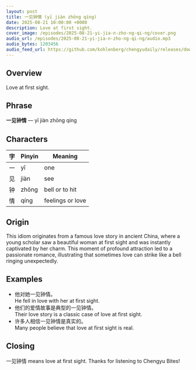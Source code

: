 ```yaml
---
layout: post
title: 一见钟情 (yī jiàn zhōng qíng)
date: 2025-08-21 10:00:00 +0000
description: Love at first sight.
cover_image: /episodes/2025-08-21-yi-jia-n-zho-ng-qi-ng/cover.png
audio_url: /episodes/2025-08-21-yi-jia-n-zho-ng-qi-ng/audio.mp3
audio_bytes: 1203456
audio_feed_url: https://github.com/kohlenberg/chengyudaily/releases/download/v20250821-yi-jia-n-zho-ng-qi-ng/2025-08-21-yi-jia-n-zho-ng-qi-ng.mp3
---
```


## Overview
Love at first sight.

## Phrase
**一见钟情** — yī jiàn zhōng qíng

## Characters

| 字 | Pinyin | Meaning          |
|----|--------|------------------|
| 一  | yī     | one              |
| 见  | jiàn   | see              |
| 钟  | zhōng  | bell or to hit   |
| 情  | qíng   | feelings or love  |

## Origin
This idiom originates from a famous love story in ancient China, where a young scholar saw a beautiful woman at first sight and was instantly captivated by her charm. This moment of profound attraction led to a passionate romance, illustrating that sometimes love can strike like a bell ringing unexpectedly.

## Examples
- 他对她一见钟情。<br>He fell in love with her at first sight.
- 他们的爱情故事是典型的一见钟情。<br>Their love story is a classic case of love at first sight.
- 许多人相信一见钟情是真实的。<br>Many people believe that love at first sight is real.

## Closing
一见钟情 means love at first sight. Thanks for listening to Chengyu Bites!
